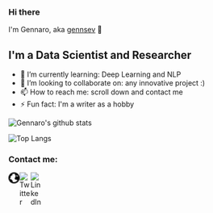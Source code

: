 <!--
**gennsev/gennsev** is a ✨ _special_ ✨ repository because its `README.md` (this file) appears on your GitHub profile.

Here are some ideas to get you started:

- 🔭 I’m currently working on ...
- 🌱 I’m currently learning ...
- 👯 I’m looking to collaborate on ...
- 🤔 I’m looking for help with ...
- 💬 Ask me about ...
- 📫 How to reach me: ...
- 😄 Pronouns: ...
- ⚡ Fun fact: 
-->

### Hi there 
I'm Gennaro, aka [gennsev](www.gennsev.com) 👋 

## I'm a Data Scientist and Researcher 
- 🌱 I’m currently learning: Deep Learning and NLP
- 👯 I’m looking to collaborate on: any innovative project :)
- 📫 How to reach me: scroll down and contact me
- ⚡ Fun fact: I'm a writer as a hobby


![Gennaro's github stats](https://github-readme-stats.vercel.app/api?username=gennsev)

![Top Langs](https://github-readme-stats.vercel.app/api/top-langs/?username=gennsev&layout=compact)


### Contact me:

[<img align="left" alt="gennsev.com" width="22px" src="https://raw.githubusercontent.com/iconic/open-iconic/master/svg/globe.svg" />][website]
[<img align="left" alt="Twitter" width="22px" src="https://cdn.jsdelivr.net/npm/simple-icons@v3/icons/twitter.svg" />][twitter]
[<img align="left" alt="LinkedIn" width="22px" src="https://cdn.jsdelivr.net/npm/simple-icons@v3/icons/linkedin.svg" />][linkedin]




[website]: https://gennsev.com
[twitter]: https://twitter.com/gennsev
[linkedin]: https://www.linkedin.com/in/gennaro-rodrigues-518a4020/
